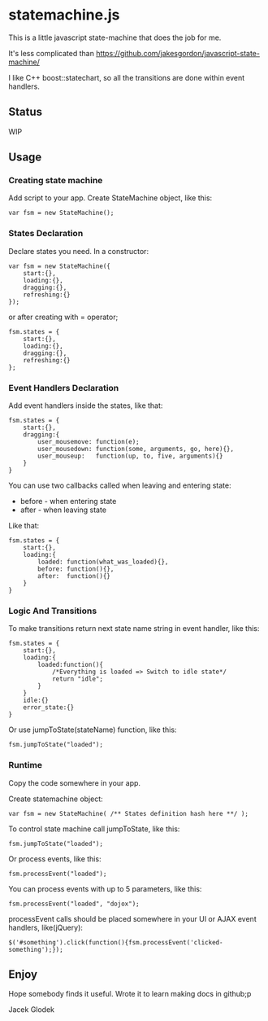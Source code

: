 statemachine.js
=============

This is a little javascript state-machine that does the job for me.

It's less complicated than https://github.com/jakesgordon/javascript-state-machine/

I like C++ boost::statechart, so all the transitions are done within event handlers.

Status
-------
WIP

Usage
-------

### Creating state machine
Add script to your app. Create StateMachine object, like this:

	var fsm = new StateMachine();

### States Declaration

Declare states you need. In a constructor:	

	var fsm = new StateMachine({
		start:{},
		loading:{},
		dragging:{},
		refreshing:{}
	});

or after creating with = operator;

	fsm.states = {
		start:{},
		loading:{},
		dragging:{},
		refreshing:{}
	};

### Event Handlers Declaration

Add event handlers inside the states, like that:
	
	fsm.states = {
		start:{},
		dragging:{
			user_mousemove:	function(e);
			user_mousedown:	function(some, arguments, go, here){},
			user_mouseup:	function(up, to, five, arguments){}
		}
	}

You can use two callbacks called when leaving and entering state:

* before - when entering state
* after - when leaving state 

Like that:
	
	fsm.states = {
		start:{},
		loading:{
			loaded:	function(what_was_loaded){},
			before:	function(){},
			after:	function(){}
		}
	}
	
### Logic And Transitions

To make transitions return next state name string in event handler, like this:

	fsm.states = {
		start:{},
		loading:{
			loaded:function(){
				/*Everything is loaded => Switch to idle state*/
				return "idle";
			}
		}
		idle:{}
		error_state:{}
	}

Or use jumpToState(stateName) function, like this:

	fsm.jumpToState("loaded");

### Runtime

Copy the code somewhere in your app.

Create statemachine object: 
	
	var fsm = new StateMachine( /** States definition hash here **/ );

To control state machine call jumpToState, like this:

	fsm.jumpToState("loaded");

Or process events, like this:

	fsm.processEvent("loaded");

You can process events with up to 5 parameters, like this:

	fsm.processEvent("loaded", "dojox");

processEvent calls should be placed somewhere in your UI or AJAX event handlers, like(jQuery):

	$('#something').click(function(){fsm.processEvent('clicked-something');}); 

Enjoy
-------
Hope somebody finds it useful. Wrote it to learn making docs in github;p

Jacek Glodek